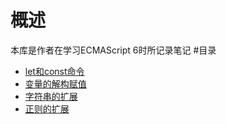 # 概述
本库是作者在学习ECMAScript 6时所记录笔记
#目录
- [let和const命令](https://github.com/owen1190/ECMAScript-6-primer/blob/master/note/1.let%E5%92%8Cconst.md)
- [变量的解构赋值](https://github.com/owen1190/ECMAScript-6-primer/blob/master/note/2.%E5%8F%98%E9%87%8F%E7%9A%84%E8%A7%A3%E6%9E%84%E8%B5%8B%E5%80%BC.md)
- [字符串的扩展](https://github.com/owen1190/ECMAScript-6-primer/blob/master/note/3.%E5%AD%97%E7%AC%A6%E4%B8%B2%E7%9A%84%E6%89%A9%E5%B1%95.md)
- [正则的扩展](https://github.com/owen1190/ECMAScript-6-primer/blob/master/note/4.%E6%AD%A3%E5%88%99%E7%9A%84%E6%89%A9%E5%B1%95.md)